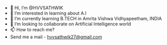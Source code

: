 - 👋 Hi, I’m @HVVSATHWIK
- 👀 I’m interested in learning about A.I
- 🌱 I’m currently learning B.TECH in Amrita Vishwa Vidhyapeetham, INDIA
- 💞️ I’m looking to collaborate on Artificial Intelligence world
- 📫 How to reach me?
- Send me a mail - hvvsathwik27@gmail.com

<!---
HVVSATHWIK/HVVSATHWIK is a ✨ special ✨ repository because its `README.md` (this file) appears on your GitHub profile.
You can click the Preview link to take a look at your changes.
--->
